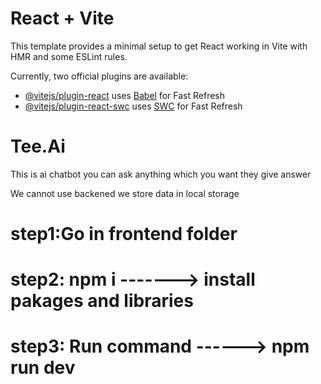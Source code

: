 # React + Vite

This template provides a minimal setup to get React working in Vite with HMR and some ESLint rules.

Currently, two official plugins are available:

- [@vitejs/plugin-react](https://github.com/vitejs/vite-plugin-react/blob/main/packages/plugin-react/README.md) uses [Babel](https://babeljs.io/) for Fast Refresh
- [@vitejs/plugin-react-swc](https://github.com/vitejs/vite-plugin-react-swc) uses [SWC](https://swc.rs/) for Fast Refresh
# Tee.Ai
This is ai chatbot you can ask anything which you want they give answer 


We cannot use backened we store data in local storage 

# step1:Go in frontend folder 

# step2: npm i -------> install pakages and libraries

# step3: Run command ------> npm run dev 

